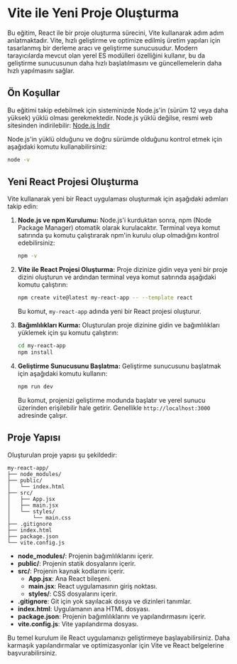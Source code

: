 # Vite ile Yeni Proje Oluşturma

Bu eğitim, React ile bir proje oluşturma sürecini, Vite kullanarak adım adım anlatmaktadır. Vite, hızlı geliştirme ve optimize edilmiş üretim yapıları için tasarlanmış bir derleme aracı ve geliştirme sunucusudur. Modern tarayıcılarda mevcut olan yerel ES modülleri özelliğini kullanır, bu da geliştirme sunucusunun daha hızlı başlatılmasını ve güncellemelerin daha hızlı yapılmasını sağlar.

## Ön Koşullar

Bu eğitimi takip edebilmek için sisteminizde Node.js'in (sürüm 12 veya daha yüksek) yüklü olması gerekmektedir. Node.js yüklü değilse, resmi web sitesinden indirilebilir:
[Node.js İndir](https://nodejs.org/en/download)

Node.js'in yüklü olduğunu ve doğru sürümde olduğunu kontrol etmek için aşağıdaki komutu kullanabilirsiniz:
```bash
node -v
```

## Yeni React Projesi Oluşturma

Vite kullanarak yeni bir React uygulaması oluşturmak için aşağıdaki adımları takip edin:

1. **Node.js ve npm Kurulumu:**
   Node.js'i kurduktan sonra, npm (Node Package Manager) otomatik olarak kurulacaktır. Terminal veya komut satırında şu komutu çalıştırarak npm'in kurulu olup olmadığını kontrol edebilirsiniz:
   ```bash
   npm -v
   ```

2. **Vite ile React Projesi Oluşturma:**
   Proje dizinize gidin veya yeni bir proje dizini oluşturun ve ardından terminal veya komut satırında aşağıdaki komutu çalıştırın:
   ```bash
   npm create vite@latest my-react-app -- --template react
   ```
   Bu komut, `my-react-app` adında yeni bir React projesi oluşturur.

3. **Bağımlılıkları Kurma:**
   Oluşturulan proje dizinine gidin ve bağımlılıkları yüklemek için şu komutu çalıştırın:
   ```bash
   cd my-react-app
   npm install
   ```

4. **Geliştirme Sunucusunu Başlatma:**
   Geliştirme sunucusunu başlatmak için aşağıdaki komutu kullanın:
   ```bash
   npm run dev
   ```
   Bu komut, projenizi geliştirme modunda başlatır ve yerel sunucu üzerinden erişilebilir hale getirir. Genellikle `http://localhost:3000` adresinde çalışır.

## Proje Yapısı

Oluşturulan proje yapısı şu şekildedir:

```
my-react-app/
├── node_modules/
├── public/
│   └── index.html
├── src/
│   ├── App.jsx
│   ├── main.jsx
│   └── styles/
│       └── main.css
├── .gitignore
├── index.html
├── package.json
└── vite.config.js
```

- **node_modules/**: Projenin bağımlılıklarını içerir.
- **public/**: Projenin statik dosyalarını içerir.
- **src/**: Projenin kaynak kodlarını içerir.
  - **App.jsx**: Ana React bileşeni.
  - **main.jsx**: React uygulamasının giriş noktası.
  - **styles/**: CSS dosyalarını içerir.
- **.gitignore**: Git için yok sayılacak dosya ve dizinleri tanımlar.
- **index.html**: Uygulamanın ana HTML dosyası.
- **package.json**: Projenin bağımlılıklarını ve yapılandırmasını içerir.
- **vite.config.js**: Vite yapılandırma dosyası.

Bu temel kurulum ile React uygulamanızı geliştirmeye başlayabilirsiniz. Daha karmaşık yapılandırmalar ve optimizasyonlar için Vite ve React belgelerine başvurabilirsiniz.